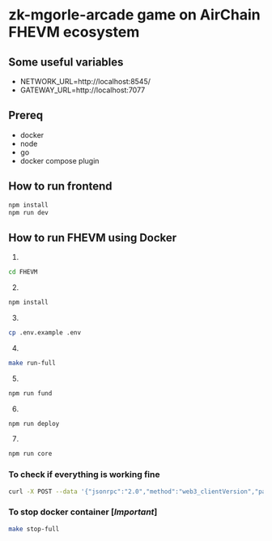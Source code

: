 # zk-mgorle-arcade game on AirChain FHEVM ecosystem

## Some useful variables
- NETWORK_URL=http://localhost:8545/
- GATEWAY_URL=http://localhost:7077


## Prereq
- docker 
- node
- go
- docker compose plugin

## How to run frontend
```bash
npm install
npm run dev
```

## How to run FHEVM using Docker

1. 
```bash
cd FHEVM
```
2.
```bash
npm install
```
3.
```bash
cp .env.example .env
```
4.
```bash
make run-full
```
5.
```bash
npm run fund
```
6.
```bash
npm run deploy
```
7.
```bash
npm run core
```

### To check if everything is working fine
```bash
curl -X POST --data '{"jsonrpc":"2.0","method":"web3_clientVersion","params":[],"id":1}' -H "Content-Type: application/json" http://localhost:8545/
```

### To stop docker container [*Important*]
```bash
make stop-full
```


